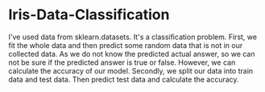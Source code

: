 # Iris-Data-Classification
I've used data from sklearn.datasets. It's a classification problem. First, we fit the whole data and then predict some random data that is not in our collected data. As we do not know the predicted actual answer, so we can not be sure if the predicted answer is true or false. However, we can calculate the accuracy of our model. Secondly, we split our data into train data and test data. Then predict test data and calculate the accuracy.
